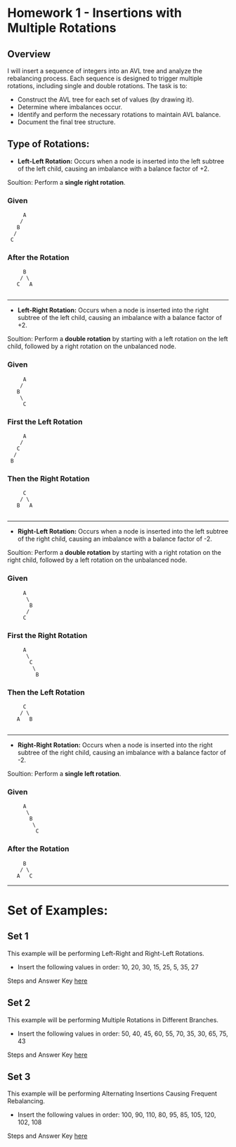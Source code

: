 # Homework 1 - Insertions with Multiple Rotations

## Overview
I will insert a sequence of integers into an AVL tree and analyze the rebalancing process. Each sequence is 
designed to trigger multiple rotations, including single and double rotations. The task is to:

- Construct the AVL tree for each set of values (by drawing it).
- Determine where imbalances occur.
- Identify and perform the necessary rotations to maintain AVL balance.
- Document the final tree structure.

## Type of Rotations:

- **Left-Left Rotation:** Occurs when a node is inserted into the left subtree of the left child, 
causing an imbalance with a balance factor of +2.

Soultion: Perform a **single right rotation**.

### Given
```plaintext
     A
    /
   B
  /
 C 
```
### After the Rotation
```plaintext
     B
    / \
   C   A
  
```
-----------------------------------------------------------------------------------

- **Left-Right Rotation:** Occurs when a node is inserted into the right subtree of the left child, 
causing an imbalance with a balance factor of +2.

Soultion: Perform a **double rotation** by starting with a left rotation 
on the left child, followed by a right rotation on the unbalanced node.

### Given
```plaintext
     A
    /
   B
    \
     C 
```
### First the Left Rotation
```plaintext
     A
    /
   C
  /
 B 
```

### Then the Right Rotation
```plaintext
     C
    / \
   B   A
  
```
------------------------------------------------------------------------------------

- **Right-Left Rotation:** Occurs when a node is inserted into the left subtree of the right child, 
causing an imbalance with a balance factor of -2.

Soultion: Perform a **double rotation** by starting with a right rotation 
on the right child, followed by a left rotation on the unbalanced node.

### Given
```plaintext
     A
      \
       B
      /
     C 
```

### First the Right Rotation
```plaintext
     A
      \
       C
        \
         B
```

### Then the Left Rotation
```plaintext
     C
    / \
   A   B
  
```
------------------------------------------------------------------------------------

- **Right-Right Rotation:** Occurs when a node is inserted into the right subtree of the right child,
 causing an imbalance with a balance factor of -2.

 Soultion: Perform a **single left rotation**.

 ### Given
```plaintext
     A
      \
       B
        \
         C 
```

### After the Rotation
```plaintext
     B
    / \
   A   C
```

-------------------------------------------------------------------------------------

# Set of Examples:

## Set 1
This example will be performing Left-Right and Right-Left Rotations.

- Insert the following values in order:
10, 20, 30, 15, 25, 5, 35, 27

Steps and Answer Key [here]()

## Set 2
This example will be performing Multiple Rotations in Different Branches.

- Insert the following values in order:
50, 40, 45, 60, 55, 70, 35, 30, 65, 75, 43

Steps and Answer Key [here]()

## Set 3
This example will be performing Alternating Insertions Causing Frequent Rebalancing.

- Insert the following values in order:
100, 90, 110, 80, 95, 85, 105, 120, 102, 108

Steps and Answer Key [here]()
